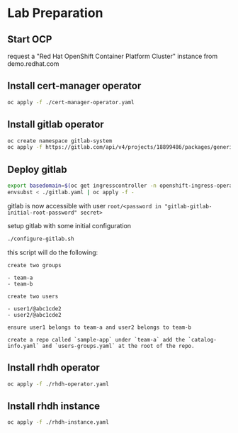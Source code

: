 # Lab Preparation

## Start OCP

request a "Red Hat OpenShift Container Platform Cluster" instance from demo.redhat.com

## Install cert-manager operator

```sh
oc apply -f ./cert-manager-operator.yaml
```

## Install gitlab operator

```sh
oc create namespace gitlab-system
oc apply -f https://gitlab.com/api/v4/projects/18899486/packages/generic/gitlab-operator/0.30.1/gitlab-operator-openshift-0.30.1.yaml
```

## Deploy gitlab

```sh
export basedomain=$(oc get ingresscontroller -n openshift-ingress-operator default -o jsonpath='{.status.domain}')
envsubst < ./gitlab.yaml | oc apply -f -
```

gitlab is now accessible with user `root/<password in "gitlab-gitlab-initial-root-password" secret>`

setup gitlab with some initial configuration

```sh
./configure-gitlab.sh
```

this script will do the following:

```
create two groups

- team-a
- team-b

create two users

- user1/@abc1cde2
- user2/@abc1cde2

ensure user1 belongs to team-a and user2 belongs to team-b

create a repo called `sample-app` under `team-a` add the `catalog-info.yaml` and `users-groups.yaml` at the root of the repo.
```

## Install rhdh operator

```sh
oc apply -f ./rhdh-operator.yaml
```

## Install rhdh instance

```sh
oc apply -f ./rhdh-instance.yaml
```